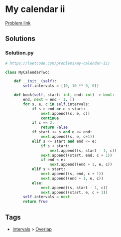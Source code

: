 # My calendar ii

[Problem link](https://leetcode.com/problems/my-calendar-ii/)

## Solutions


### Solution.py
```py
# https://leetcode.com/problems/my-calendar-ii/

class MyCalendarTwo:

    def __init__(self):
        self.intervals = [(0, 10 ** 9, 0)]

    def book(self, start: int, end: int) -> bool:
        end, next = end - 1, []
        for s, e, c in self.intervals:
            if s > end or e < start:
                next.append((s, e, c))
                continue
            if c == 2:
                return False
            if start <= s and e <= end:
                next.append((s, e, c+1))
            elif s <= start and end <= e:
                if s < start:
                    next.append((s, start - 1, c))
                next.append((start, end, c + 1))
                if end < e:
                    next.append((end + 1, e, c))
            elif s > start:
                next.append((s, end, c + 1))
                next.append((end + 1, e, c))
            else:
                next.append((s, start - 1, c))
                next.append((start, e, c + 1))
        self.intervals = next
        return True
```
## Tags

* [Intervals](/Collections/intervals.md#intervals) > [Overlap](/Collections/intervals.md#overlap)
